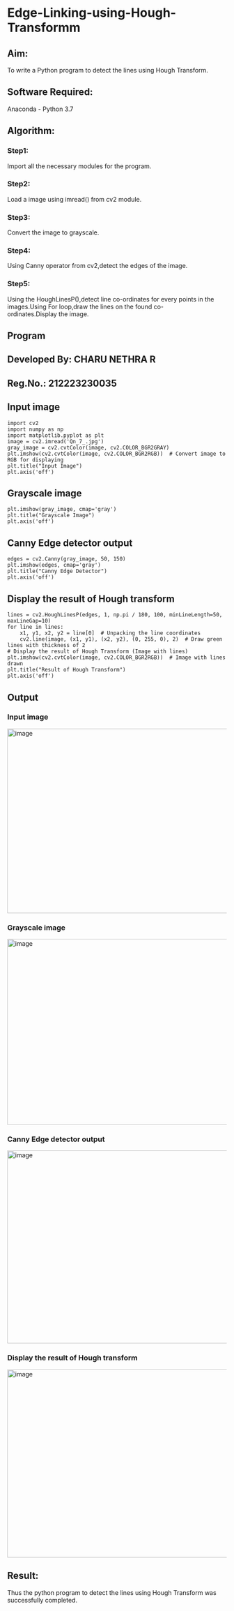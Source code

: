 # Edge-Linking-using-Hough-Transformm
## Aim:
To write a Python program to detect the lines using Hough Transform.

## Software Required:
Anaconda - Python 3.7

## Algorithm:
### Step1:

Import all the necessary modules for the program.
### Step2:

Load a image using imread() from cv2 module.
### Step3:

Convert the image to grayscale.
### Step4:

Using Canny operator from cv2,detect the edges of the image.
### Step5:

Using the HoughLinesP(),detect line co-ordinates for every points in the images.Using For loop,draw the lines on the found co-ordinates.Display the image.

## Program
## Developed By: CHARU NETHRA R
## Reg.No.: 212223230035

## Input image
```
import cv2
import numpy as np
import matplotlib.pyplot as plt
image = cv2.imread('Qn_7_.jpg')
gray_image = cv2.cvtColor(image, cv2.COLOR_BGR2GRAY)
plt.imshow(cv2.cvtColor(image, cv2.COLOR_BGR2RGB))  # Convert image to RGB for displaying
plt.title("Input Image")
plt.axis('off')
```
## Grayscale image
```
plt.imshow(gray_image, cmap='gray')
plt.title("Grayscale Image")
plt.axis('off')
```
## Canny Edge detector output
```
edges = cv2.Canny(gray_image, 50, 150)
plt.imshow(edges, cmap='gray')
plt.title("Canny Edge Detector")
plt.axis('off')
```
## Display the result of Hough transform
```
lines = cv2.HoughLinesP(edges, 1, np.pi / 180, 100, minLineLength=50, maxLineGap=10)
for line in lines:
    x1, y1, x2, y2 = line[0]  # Unpacking the line coordinates
    cv2.line(image, (x1, y1), (x2, y2), (0, 255, 0), 2)  # Draw green lines with thickness of 2
# Display the result of Hough Transform (Image with lines)
plt.imshow(cv2.cvtColor(image, cv2.COLOR_BGR2RGB))  # Image with lines drawn
plt.title("Result of Hough Transform")
plt.axis('off')
```

## Output
### Input image  

<img width="619" height="423" alt="image" src="https://github.com/user-attachments/assets/09033df3-096d-4944-98ef-607a2e78109f" />

### Grayscale image

<img width="596" height="426" alt="image" src="https://github.com/user-attachments/assets/98f2b0e2-efc5-43b1-8d96-a903c307209b" />

### Canny Edge detector output

<img width="606" height="442" alt="image" src="https://github.com/user-attachments/assets/3c5ab79b-5acc-4a5f-ab76-e208c44c3c0b" />

### Display the result of Hough transform

<img width="624" height="431" alt="image" src="https://github.com/user-attachments/assets/4c29ad76-f3d0-4843-93e9-c56fc4a746bc" />

## Result:
 Thus the python program to detect the lines using Hough Transform was successfully completed.
